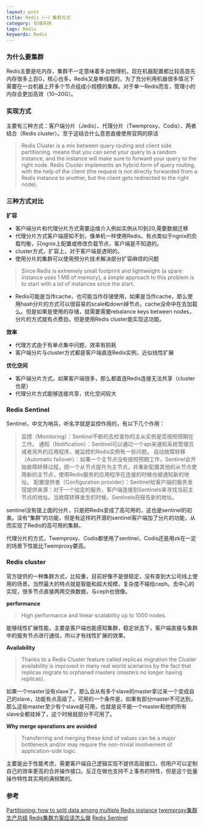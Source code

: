 ```yaml
---
layout: post
title: Redis（一）集群方式
category: 存储系统
tags: Redis
keywords: Redis
---
```


### 为什么要集群 ###
Redis主要是吃内存，集群不一定意味着多台物理机，现在机器配置都比较高首先内存很多上百G，核心也多，Redis又是单线程的，为了充分利用机器很多情况下需要在一台机器上开多个节点组成小规模的集群。对于单一Redis而言，管理小的内存会更加高效（10~20G）。

### 实现方式 ###
主要有三种方式：客户端分片（Jedis）、代理分片（Twemproxy、Codis）、两者结合（Redis cluster）。至于这结合什么意思直接使用官网的原话
> Redis Cluster is a mix between query routing and client side partitioning.
> means that you can send your query to a random instance, and the instance will make sure to forward your query to the right node. Redis Cluster implements an hybrid form of query routing, with the help of the client (the request is not directly forwarded from a Redis instance to another, but the client gets redirected to the right node).

### 三种方式对比 ###
**扩容**
- 客户端分片和代理分片方式需要运维介入例如实例从10到20,需要数据迁移
- 代理分片方式客户端感知不到，像单机一样使用Redis，有点类似于ngnix的负载均衡，只ngnix上配置或修改负载节点，客户端是不知道的。
- cluster方式，扩容上，对于客户端是透明的。
- 使用分片的集群可以使用预分片技术解决部分扩容麻烦的问题
> Since Redis is extremely small footprint and lightweight (a spare instance uses 1 MB of memory), a simple approach to this problem is to start with a lot of instances since the start. 
- Redis可能是当作cache，也可能当作存储使用，如果是当作cache，那么使用hash分片的方式可以很容易的scale和down掉节点，cache没命中在去加载么。但是如果是使用的存储，就需要需要rebalance keys between nodes，分片的方式就有点费劲，但是使用Redis cluster能实现这功能。

**效率**
- 代理方式由于有单点集中问题，效率有损耗
- 客户端分片与cluster方式都是客户端直连Redis实例，近似线性扩展

**优化空间**
- 客户端分片方式，如果客户端很多，那么都直连Redis连接无法共享（cluster也是）
- 代理分片方式能够连接共享，优化空间较大


### Redis Sentinel ###
Sentinel，中文为哨兵，听名字就是监控作用的，有以下几个作用：
> 监控（Monitoring）：Sentinel不断的去检查你的主从实例是否按照预期在工作。
> 通知（Notification）：Sentinel可以通过一个api来通知系统管理员或者另外的应用程序，被监控的Redis实例有一些问题。
> 自动故障转移（Automatic failover）：如果一个主节点没有按照预期工作，Sentinel会开始故障转移过程，把一个从节点提升为主节点，并重新配置其他的从节点使用新的主节点，使用Redis服务的应用程序在连接的时候也被通知新的地址。
> 配置提供者（Configuration provider）：Sentinel给客户端的服务发现提供来源：对于一个给定的服务，客户端连接到Sentinels来寻找当前主节点的地址。当故障转移发生的时候，Sentinels将报告新的地址。

sentinel没有提上面的分片，只是把Redis变成了高可用的，这也是sentinel的初衷。没有“集群”的功能，但是有这样的开源的sentinel客户端加了分片的功能，从而实现了Redis的高可用的集群。  

代理分片的方式，Twemproxy、Codis都使用了sentinel，Codis还是用zk在一定的场景下性能比Twemproxy要高。


### Redis cluster ###
官方提供的一种集群方式，比较重，目前好像不是很稳定，没有查到大公司线上使用的场景。当然最大的特点就是智能和超大规模，复杂度不输给ceph。去中心的实现，很多节点直接两两交换数据，与ceph也很像。

**performance**
> High performance and linear scalability up to 1000 nodes.

能够线性扩展性能，主要是客户端也能感知集群，稳定状态下，客户端直接与集群中的服务节点进行通信，所以才有线性扩展的效果。

**Availability**
> Thanks to a Redis Cluster feature called replicas migration the Cluster availability is improved in many real world scenarios by the fact that replicas migrate to orphaned masters (masters no longer having replicas). 

如果一个master没有slave了，那么会从有多个slave的master拿过来一个变成自己的slave，功能有点高级了。可用的一个条件是，如果有部分master不可达到，那么这些master至少有个slave是可用，也就是说不能一个master和他的所有slave全都挂掉了，这个时候就部分不可用了。

**Why merge operations are avoided**
> Transferring and merging these kind of values can be a major bottleneck and/or may require the non-trivial involvement of application-side logic

主要是出于性能考虑，需要客户端自己逻辑实现不提供高层接口，但用户可以定制自己的效率更高的合并操作接口。反正在做也支持不上事务的特性，但是这个批量操作特性其实用的满频繁的。



### 参考 ###
[Partitioning: how to split data among multiple Redis instance](https://redis.io/topics/partitioning)
[twemproxy集群生产总结](http://mdba.cn/2016/03/30/redis-twemproxy%E9%9B%86%E7%BE%A4%E7%94%9F%E4%BA%A7%E6%80%BB%E7%BB%93/)
[Redis集群方案应该怎么做](https://www.zhihu.com/question/21419897)
[Redis Sentinel](http://ifeve.com/redis-sentinel/)
[]()
[]()
[]()
[]()